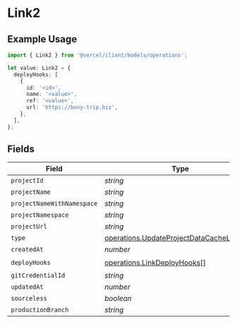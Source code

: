 # Link2

## Example Usage

```typescript
import { Link2 } from '@vercel/client/models/operations';

let value: Link2 = {
  deployHooks: [
    {
      id: '<id>',
      name: '<value>',
      ref: '<value>',
      url: 'https://bony-trip.biz',
    },
  ],
};
```

## Fields

| Field                      | Type                                                                                                   | Required           | Description |
| -------------------------- | ------------------------------------------------------------------------------------------------------ | ------------------ | ----------- |
| `projectId`                | _string_                                                                                               | :heavy_minus_sign: | N/A         |
| `projectName`              | _string_                                                                                               | :heavy_minus_sign: | N/A         |
| `projectNameWithNamespace` | _string_                                                                                               | :heavy_minus_sign: | N/A         |
| `projectNamespace`         | _string_                                                                                               | :heavy_minus_sign: | N/A         |
| `projectUrl`               | _string_                                                                                               | :heavy_minus_sign: | N/A         |
| `type`                     | [operations.UpdateProjectDataCacheLinkType](../../models/operations/updateprojectdatacachelinktype.md) | :heavy_minus_sign: | N/A         |
| `createdAt`                | _number_                                                                                               | :heavy_minus_sign: | N/A         |
| `deployHooks`              | [operations.LinkDeployHooks](../../models/operations/linkdeployhooks.md)[]                             | :heavy_check_mark: | N/A         |
| `gitCredentialId`          | _string_                                                                                               | :heavy_minus_sign: | N/A         |
| `updatedAt`                | _number_                                                                                               | :heavy_minus_sign: | N/A         |
| `sourceless`               | _boolean_                                                                                              | :heavy_minus_sign: | N/A         |
| `productionBranch`         | _string_                                                                                               | :heavy_minus_sign: | N/A         |
